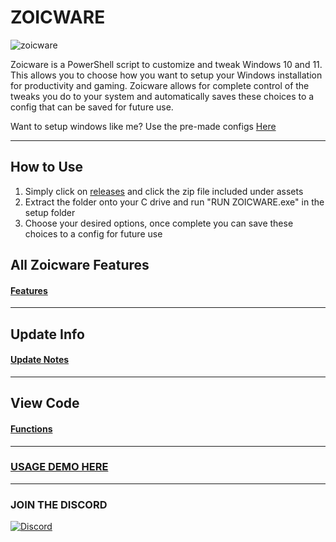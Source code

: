 # ZOICWARE

![zoicware](https://github.com/user-attachments/assets/5cf3c530-0a17-41a3-90d7-140eed3d4295)



Zoicware is a PowerShell script to customize and tweak Windows 10 and 11. This allows you to choose how you want to setup your Windows installation for productivity and gaming. Zoicware allows for complete control of the tweaks you do to your system and automatically saves these choices to a config that can be saved for future use.

Want to setup windows like me? Use the pre-made configs [Here](https://github.com/zoicware/ZoicwareConfigs)

---

## How to Use
1. Simply click on [releases](https://github.com/zoicware/ZOICWARE/releases) and click the zip file included under assets
2. Extract the folder onto your C drive and run "RUN ZOICWARE.exe" in the setup folder
3. Choose your desired options, once complete you can save these choices to a config for future use

## All Zoicware Features
#### [Features](features.md)
---
## Update Info
#### [Update Notes](UpdateNotes.md)
---

## View Code
#### [Functions](https://github.com/zoicware/ZOICWARE/tree/main/src)

---


### [USAGE DEMO HERE](https://youtu.be/qtUFZoYkcZ0) 


---
### JOIN THE DISCORD

[![Discord](https://discordapp.com/api/guilds/1173717737017716777/widget.png?style=banner1)](https://discord.gg/VsC7XS5vgA)
